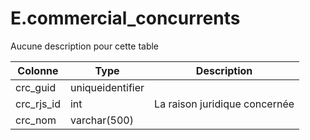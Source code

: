# E.commercial_concurrents

Aucune description pour cette table

Colonne|Type|Description
---|---|---
crc_guid|uniqueidentifier|
crc_rjs_id|int|La raison juridique concernée 
crc_nom|varchar(500)|
